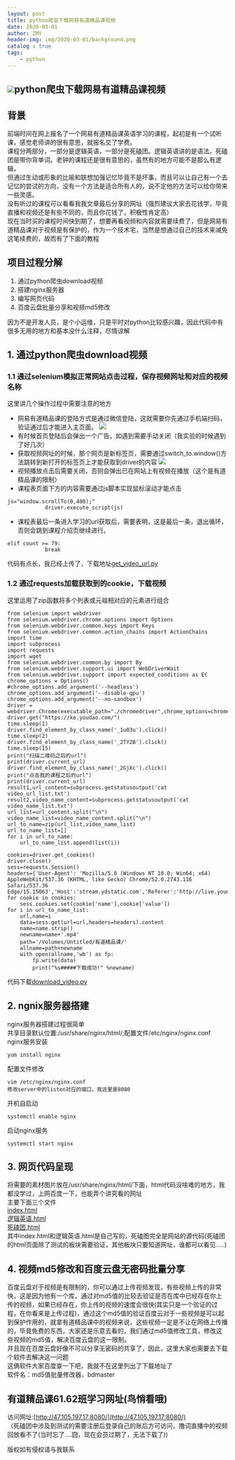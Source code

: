 ```yaml
---
layout: post
title: python爬虫下载网易有道精品课视频
date: 2020-03-01
author: ZMY
header-img: img/2020-03-01/background.png
catalog : true
tags:
    - python
---
```

## <img class="original" src='https://raw.githubusercontent.com/276622709/276622709.github.io/master/img/original.png'>python爬虫下载网易有道精品课视频
## 背景
前端时间在网上报名了一个网易有道精品课英语学习的课程，起初是有一个试听课，感觉老师讲的很有意思，就报名交了学费。    
课程分两部分，一部分是逻辑英语，一部分是死磕团。逻辑英语讲的是语法，死磕团是带你背单词。老钟的课程还是很有意思的，虽然有的地方可能不是那么有逻辑，  
但通过生动或形象的比喻和联想加强记忆毕竟不是坏事，而且可以让自己有一个去记忆的尝试的方向，没有一个方法是适合所有人的，说不定他的方法可以给你带来一些灵感。  
没有听过的课程可以看看我我文章最后分享的网址（强烈建议大家去花钱学，毕竟直播和视频还是有些不同的，而且你花钱了，积极性肯定高）  
现在当时买的课程时间快到期了，想要再看视频和内容就需要续费了，但是网易有道精品课对于视频是有保护的，作为一个技术宅，当然是想通过自己的技术来减免这笔续费的，故而有了下面的教程  
## 项目过程分解
1. 通过python爬虫download视频  
2. 搭建nginx服务器  
3. 编写网页代码
4. 百度云盘批量分享和视频md5修改  
  
因为不是开发人员，是个小运维，只是平时对python比较感兴趣，因此代码中有很多无用的地方和基本没什么注释，尽情谅解  
## 1. 通过python爬虫download视频  
### 1.1 通过selenium模拟正常网站点击过程，保存视频网址和对应的视频名称 
这里讲几个操作过程中需要注意的地方   
+ 网易有道精品课的登陆方式是通过微信登陆，这就需要你先通过手机端扫码，验证通过后才能进入主页面。
![](https://raw.githubusercontent.com/276622709/276622709.github.io/master/img/2020-03-01/1.png)
+ 有时候首页登陆后会弹出一个广告，如遇到需要手动关闭（我实验的时候遇到了好几次）
+ 获取视频网址的时候，那个网页是新标签页，需要通过switch_to.window()方法跳转到新打开的标签页上才能获取到driver的内容
![](https://raw.githubusercontent.com/276622709/276622709.github.io/master/img/2020-03-01/4.png)
+ 视频播放点击后需要关闭，否则会弹出已在网站上有视频在播放（这个是有道精品课的限制）
+ 课程表页面下方的内容需要通过js脚本实现鼠标滚动才能点击  
```
js="window.scrollTo(0,400);"
            driver.execute_script(js)
```
+ 课程表最后一条进入学习的url获取后，需要表明，这是最后一条，退出循环，否则会跳到课程介绍页继续进行。
```
elif count >= 79:
            break
```            
代码有点长，我已经上传了，下载地址[get_video_url.py](https://raw.githubusercontent.com/276622709/276622709.github.io/master/code/2020-03-01/get_video_url.py)

### 1.2 通过requests加载获取到的cookie，下载视频
这里运用了zip函数将多个列表或元祖相对应的元素进行组合
```
from selenium import webdriver
from selenium.webdriver.chrome.options import Options
from selenium.webdriver.common.keys import Keys
from selenium.webdriver.common.action_chains import ActionChains
import time
import subprocess
import requests
import wget
from selenium.webdriver.common.by import By
from selenium.webdriver.support.ui import WebDriverWait
from selenium.webdriver.support import expected_conditions as EC
chrome_options = Options()
#chrome_options.add_argument('--headless')
chrome_options.add_argument('--disable-gpu')
chrome_options.add_argument('--no-sandbox')
driver = webdriver.Chrome(executable_path="./chromedriver",chrome_options=chrome_options)
driver.get("https://ke.youdao.com/")
time.sleep(1)
driver.find_element_by_class_name('_1u03u').click()
time.sleep(2)
driver.find_element_by_class_name('_2TY2B').click()
time.sleep(15)
print("扫描二维码之后的url")
print(driver.current_url)
driver.find_element_by_class_name('_2GjXc').click()
print("点击我的课程之后的url")
print(driver.current_url)
result1,url_content=subprocess.getstatusoutput('cat video_url_list.txt')
result2,video_name_content=subprocess.getstatusoutput('cat video_name_list.txt')
url_list=url_content.split("\n")
video_name_list=video_name_content.split("\n")
url_to_name=zip(url_list,video_name_list)
url_to_name_list=[]
for i in url_to_name:
    url_to_name_list.append(list(i))

cookies=driver.get_cookies()
driver.close()
sess=requests.Session()
headers={'User-Agent': 'Mozilla/5.0 (Windows NT 10.0; Win64; x64) AppleWebKit/537.36 (KHTML, like Gecko) Chrome/52.0.2743.116 Safari/537.36 Edge/15.15063','Host':'stream.ydstatic.com','Referer':'http://live.youdao.com/live/index.html'}
for cookie in cookies:
    sess.cookies.set(cookie['name'],cookie['value'])
for i in url_to_name_list:
    url,name=i
    data=sess.get(url=url,headers=headers).content
    name=name.strip()
    newname=name+'.mp4'
    path='/Volumes/Untitled/有道精品课/'
    allname=path+newname
    with open(allname,'wb') as fp:
        fp.write(data)
        print("%s#####下载成功!" %newname)
```
代码下载[download_video.py](https://raw.githubusercontent.com/276622709/276622709.github.io/master/code/2020-03-01/download_video.py)
## 2. ngnix服务器搭建
nginx服务器搭建过程很简单  
共享目录默认位置:/usr/share/nginx/html/;配置文件/etc/nginx/nginx.conf
nginx服务安装    
```
yum install nginx
```
配置文件修改  
```
vim /etc/nginx/nginx.conf
修改server中的listen对应的端口，我这里是8080
```
开机自启动  
```
systemctl enable nginx
```
启动nginx服务  
```
systemctl start nginx
```
## 3. 网页代码呈现
将需要的素材图片放在/usr/share/nginx/html/下面，html代码没啥难的地方，我都没学过，上网百度一下，也能弄个讲究看的网址  
主要下面三个文件  
[index.html](https://raw.githubusercontent.com/276622709/276622709.github.io/master/code/2020-03-01/index.html)  
[逻辑英语.html](https://raw.githubusercontent.com/276622709/276622709.github.io/master/code/2020-03-01/逻辑英语.html)  
[死磕团.html](https://raw.githubusercontent.com/276622709/276622709.github.io/master/code/2020-03-01/死磕团.html)  
其中index.html和逻辑英语.html是自己写的，死磕图完全是网站的源代码(死磕团的html页面除了测试的板块需要验证，其他板块只要知道网址，谁都可以看见.....)  
## 4. 视频md5修改和百度云盘无密码批量分享
百度云盘对于视频是有限制的，你可以通过上传视频发现，有些视频上传的非常快，这是因为他有一个库，通过对md5值的比较去验证是否在库中已经存在你上传的视频，如果已经存在，你上传的视频的速度会很快(其实只是一个验证的过程，在你看来是上传过程)，通过这个md5值的验证百度云对于一些视频是可以起到保护作用的，就拿有道精品课中的视频来说，这些视频一定是不让在网络上传播的，毕竟免费的东西，大家还是乐意去看的，我们通过md5值修改工具，修改这些视频的md5值，解决百度云盘的这一限制。  
并且现在百度云盘好像不可以分享无密码的共享了，因此，这里大家也需要去下载个软件去解决这一问题    
这俩软件大家百度查一下吧，我就不在这里列出了下载地址了    
软件名：md5值批量修改器，bdmaster    
## 有道精品课61.62班学习网址(鸟悄看哦)
访问网址:[http://47.105.197.17:8080/](http://47.105.197.17:8080/)  
（死磕团中涉及到测试的需要注册后登录自己的账后方可访问，撸词直播中的视频回放看不了(当时忘了....囧，现在会员过期了，无法下载了))   
 
版权如有侵权请与我联系  
